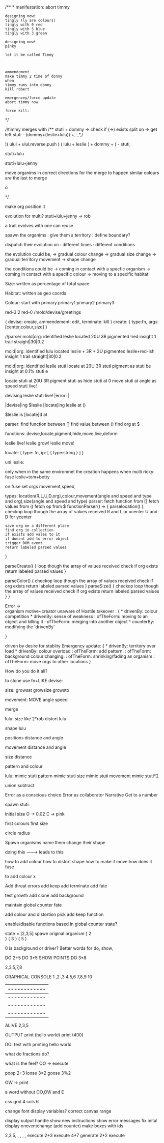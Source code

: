 /**
 * 
    manifestation: 
    abort timmy 
    


    designing now!
    tingly (ly are colours)
    tingly with 0 red 
    tingly with 5 blue 
    tingly with 3 green

    designing now!
    pinky 

    let it be called Timmy 

    

    ammendement 
    make timmy 2 time of donny 
    when 
    timmy runs into donny
    kill robert

    emergencey/force update 
    abort timmy now 

    force kill:

    
 */



//timmy merges with 
/**
 stuti + dommy -> 
 check if (->) exists 
 split on -> 
 get left 
 stuti - (dommy+(leslie+lulu))
+,-,*,/

))
ulul +
ulul.reverse.push
) ) lulu + leslie ( + dommy + ( - stuti;

stuti+lulu

stuti+lulu+jenny

move organims in correct directions for the merge to happen
similar colours are the last to merge 


  o


 */

make org 
position it

evolution for multi?
stuti+lulu+jenny -> rob



a trait evolves with one can reuse



spawn the organims 
: give them a territory 
: define boundary?

dispatch their evolution on 
: different times 
: different conditions 

the evolution could be, 
-> gradual colour change 
-> gradual size change 
-> gradual territory movement
-> shape change 

the conditions could be
-> coming in contact with a specfic organism
-> coming in contact with a specific colour 
-> moving to a specific habitat 

Size: 
written as percentage of total space 

Habitat:
written as geo coords

Colour:
start with primary 
primary1 
primary2
primary3 

red-3.2
red-0
/mold/devise/greetings

{
    devise: create, 
    ammendement: edit,
    terminate: kill
}
create: {
        type:fn,
        args:[center,colour,size]
}

//parser 
mold|org:
    identified leslie 
    located 20U 3R
    pigmented !red
    insight 1
    trail straight|30|0.2

mold|org:
    identified lulu 
    located leslie + 3R + 2U
    pigmented leslie+red-ish
    insight 1
    trail straight|30|0.2

mold|org: identified leslie 
stuti locate at 20U 3R
stuti pigment as 
stuti be insight at 0.1%
stuti e

locate stuti at 20U 3R 
pigment stuti as 
hide stuti at 0
move stuti at angle as speed
stuti live!

devising leslie 
stuti live!
|error: |

|devise|ing $leslie 
[locate]ing leslie at ()

$leslie is [locate]d at 

parser:
find function between []
find value between ()
find org at $ 

functions: 
devise,locate,pigment,hide,move,live,deform

leslie live!
leslie grow!
leslie move!

locate: {
    type: fn,
    ip: [
        {
            type:string
        }
    ]
}

uni leslie: 

only when in the same enviromnet 
the creation happens when 
multi ricky:
fuse leslie+tom+betty

on fuse set orgs movement,speed,

types: location(R,L,U,D,org),colour,movement(angle and speed and type and org),size(angle and speed and type)
parser: 
    fetch function from []
    fetch values from ()
    fetch op from $
functionParser() => {
    parselocation() {
    checkop
    loop though the array of values received 
    R and L or xcenter 
    U and D for ycenter
    
    save org on a different place 
    find org in collection 
    if exists add vales to it 
    if doesnt add to error object 
    trigger DOM event
    return labeled parsed values
}

parseCreate() {
    loop though the array of values received 
    check if org exists 
    return labeled parsed values
}

parseColor() {
    checkop
    loop though the array of values received 
    check if org exists 
    return labeled parsed values
}
parseSize() {
    checkop
    loop though the array of values received 
    check if org exists 
    return labeled parsed values
}
}


Error ->  
organism motive~creator unaware of
Hostile takeover : {
    * drivenBy: colour competition
    * drivenBy: sense of weakness
    : ofTheForm: moving to an object and killing it 
    : ofTheForm: merging into another object
    ^ counterBy: modifying the 'drivenBy'
    
}

driven by desire for stablity
Emergency update: {
    * drivenBy: territory over load 
    * drivenBy: colour overload
    : ofTheForm: add pattern.
    : ofTheForm: background colour changing.
    : ofTheForm: shrinking/fading an organism
    : ofTheForm: move orgs to other locations
}

How do you do it all?


to clone use 
fn+LIKE
devise:



size:
growsat 
growsize 
growsto 

movement:
MOVE
angle
speed 

merge 


lulu:
size like 2*rob
distort lulu 


shape lulu

positions
distance and angle 

movement 
distance and angle 

size 
distance 

pattern 
and colour 

lulu:
mimic stuti 
pattern mimic stuti 
size mimic stuti 
movement mimic stuti*2




union 
subtract 

Error as a conscious choice 
Error as collaborator
Narrative 
Get to a number

spawn stuti:

initial size 
O -> 0.02
C -> pink

first colours 
first size 


circle 
radius 


Spawn organisms 
name them 
change their shape 


doing this ---> leads to this 


how to add colour 
how to distort shape 
how to make it move 
how does it fuse 

to add colour 
x 





Add threat errors 
add keep
add terminate 
add fate 

test growth 
add clone 
add background 

maintain global counter
fate 


add colour and distortion pick 
add keep function 


enable/disable functions based in global counter state?

state = [2,3,5]
spawn original organism 
{
    2    
}
{
    3
}
{
    5
}

0 is background or driver?
Better words for do, show, 


DO 2+5
DO 3+5
SHOW POINTS 
DO 3*8







2,3,5,7,8




GRAPHICAL CONSOLE 
1 ,2 ,3
4,5,6
7,8,9
10

|------------|
|------------|
|------------|
|------------|
|------------|

ALIVE
2,3,5

OUTPUT
print (hello world)
print (400)





DO: test with printing hello world 



what do fractions do?


what is the feel?
OO -> execute

poop 2+3 
loose 3*2
goose 3%2

OW -> print 


a word without 
OO,OW and E 



css grid 
4 cols 6 



change font 
display variables?
correct canvas range 

display output 
handle show
new instructions 
show error messages
fix inital display 
oneventchange (add counter)
make boxes with ids 


2,3,5, , , , ,
execute 2+3
execute 4+7
generate 2*2
execute 